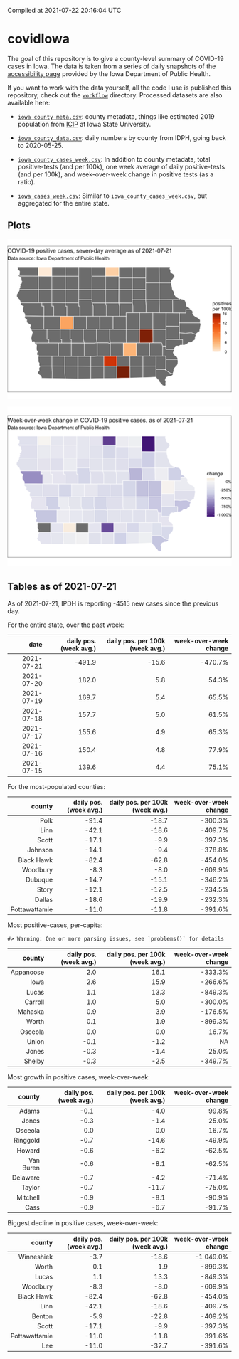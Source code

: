 Compiled at 2021-07-22 20:16:04 UTC

<!-- README.md is generated from README.Rmd. Please edit that file -->

# covidIowa

<!-- badges: start -->

<!-- badges: end -->

The goal of this repository is to give a county-level summary of
COVID-19 cases in Iowa. The data is taken from a series of daily
snapshots of the [accessibility
page](https://coronavirus.iowa.gov/pages/access) provided by the Iowa
Department of Public Health.

If you want to work with the data yourself, all the code I use is
published this repository, check out the [`workflow`](workflow)
directory. Processed datasets are also available here:

  - [`iowa_county_meta.csv`](https://raw.githubusercontent.com/ijlyttle/covidIowa/master/workflow/data/99-publish/iowa_county_meta.csv):
    county metadata, things like estimated 2019 population from
    [ICIP](https://www.icip.iastate.edu/tables/population/counties-estimates)
    at Iowa State University.

  - [`iowa_county_data.csv`](https://raw.githubusercontent.com/ijlyttle/covidIowa/master/workflow/data/99-publish/iowa_county_data.csv):
    daily numbers by county from IDPH, going back to 2020-05-25.

  - [`iowa_county_cases_week.csv`](https://raw.githubusercontent.com/ijlyttle/covidIowa/master/workflow/data/99-publish/iowa_county_data.csv):
    In addition to county metadata, total positive-tests (and per 100k),
    one week average of daily positive-tests (and per 100k), and
    week-over-week change in positive tests (as a ratio).

  - [`iowa_cases_week.csv`](https://raw.githubusercontent.com/ijlyttle/covidIowa/master/workflow/data/99-publish/iowa_cases_week.csv):
    Similar to `iowa_county_cases_week.csv`, but aggregated for the
    entire state.

## Plots

![](workflow/data/99-publish/iowa_cases.png)

![](workflow/data/99-publish/iowa_change.png)

## Tables as of 2021-07-21

As of 2021-07-21, IPDH is reporting -4515 new cases since the previous
day.

For the entire state, over the past week:

|       date | daily pos. (week avg.) | daily pos. per 100k (week avg.) | week-over-week change |
| ---------: | ---------------------: | ------------------------------: | --------------------: |
| 2021-07-21 |                \-491.9 |                          \-15.6 |              \-470.7% |
| 2021-07-20 |                  182.0 |                             5.8 |                 54.3% |
| 2021-07-19 |                  169.7 |                             5.4 |                 65.5% |
| 2021-07-18 |                  157.7 |                             5.0 |                 61.5% |
| 2021-07-17 |                  155.6 |                             4.9 |                 65.3% |
| 2021-07-16 |                  150.4 |                             4.8 |                 77.9% |
| 2021-07-15 |                  139.6 |                             4.4 |                 75.1% |

For the most-populated counties:

|        county | daily pos. (week avg.) | daily pos. per 100k (week avg.) | week-over-week change |
| ------------: | ---------------------: | ------------------------------: | --------------------: |
|          Polk |                 \-91.4 |                          \-18.7 |              \-300.3% |
|          Linn |                 \-42.1 |                          \-18.6 |              \-409.7% |
|         Scott |                 \-17.1 |                           \-9.9 |              \-397.3% |
|       Johnson |                 \-14.1 |                           \-9.4 |              \-378.8% |
|    Black Hawk |                 \-82.4 |                          \-62.8 |              \-454.0% |
|      Woodbury |                  \-8.3 |                           \-8.0 |              \-609.9% |
|       Dubuque |                 \-14.7 |                          \-15.1 |              \-346.2% |
|         Story |                 \-12.1 |                          \-12.5 |              \-234.5% |
|        Dallas |                 \-18.6 |                          \-19.9 |              \-232.3% |
| Pottawattamie |                 \-11.0 |                          \-11.8 |              \-391.6% |

Most positive-cases, per-capita:

    #> Warning: One or more parsing issues, see `problems()` for details

|    county | daily pos. (week avg.) | daily pos. per 100k (week avg.) | week-over-week change |
| --------: | ---------------------: | ------------------------------: | --------------------: |
| Appanoose |                    2.0 |                            16.1 |              \-333.3% |
|      Iowa |                    2.6 |                            15.9 |              \-266.6% |
|     Lucas |                    1.1 |                            13.3 |              \-849.3% |
|   Carroll |                    1.0 |                             5.0 |              \-300.0% |
|   Mahaska |                    0.9 |                             3.9 |              \-176.5% |
|     Worth |                    0.1 |                             1.9 |              \-899.3% |
|   Osceola |                    0.0 |                             0.0 |                 16.7% |
|     Union |                  \-0.1 |                           \-1.2 |                    NA |
|     Jones |                  \-0.3 |                           \-1.4 |                 25.0% |
|    Shelby |                  \-0.3 |                           \-2.5 |              \-349.7% |

Most growth in positive cases, week-over-week:

|    county | daily pos. (week avg.) | daily pos. per 100k (week avg.) | week-over-week change |
| --------: | ---------------------: | ------------------------------: | --------------------: |
|     Adams |                  \-0.1 |                           \-4.0 |                 99.8% |
|     Jones |                  \-0.3 |                           \-1.4 |                 25.0% |
|   Osceola |                    0.0 |                             0.0 |                 16.7% |
|  Ringgold |                  \-0.7 |                          \-14.6 |               \-49.9% |
|    Howard |                  \-0.6 |                           \-6.2 |               \-62.5% |
| Van Buren |                  \-0.6 |                           \-8.1 |               \-62.5% |
|  Delaware |                  \-0.7 |                           \-4.2 |               \-71.4% |
|    Taylor |                  \-0.7 |                          \-11.7 |               \-75.0% |
|  Mitchell |                  \-0.9 |                           \-8.1 |               \-90.9% |
|      Cass |                  \-0.9 |                           \-6.7 |               \-91.7% |

Biggest decline in positive cases, week-over-week:

|        county | daily pos. (week avg.) | daily pos. per 100k (week avg.) | week-over-week change |
| ------------: | ---------------------: | ------------------------------: | --------------------: |
|    Winneshiek |                  \-3.7 |                          \-18.6 |            \-1 049.0% |
|         Worth |                    0.1 |                             1.9 |              \-899.3% |
|         Lucas |                    1.1 |                            13.3 |              \-849.3% |
|      Woodbury |                  \-8.3 |                           \-8.0 |              \-609.9% |
|    Black Hawk |                 \-82.4 |                          \-62.8 |              \-454.0% |
|          Linn |                 \-42.1 |                          \-18.6 |              \-409.7% |
|        Benton |                  \-5.9 |                          \-22.8 |              \-409.2% |
|         Scott |                 \-17.1 |                           \-9.9 |              \-397.3% |
| Pottawattamie |                 \-11.0 |                          \-11.8 |              \-391.6% |
|           Lee |                 \-11.0 |                          \-32.7 |              \-391.6% |
